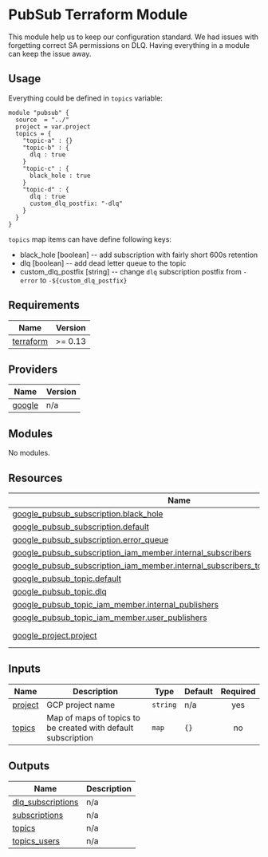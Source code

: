 # PubSub Terraform Module

This module help us to keep our configuration standard. We had issues with forgetting correct SA permissions on DLQ.
Having everything in a module can keep the issue away.

## Usage

Everything could be defined in `topics` variable:

```
module "pubsub" {
  source  = "../"
  project = var.project
  topics = {
    "topic-a" : {}
    "topic-b" : {
      dlq : true
    }
    "topic-c" : {
      black_hole : true
    }
    "topic-d" : {
      dlq : true
      custom_dlq_postfix: "-dlq"
    }
  }
}
```

`topics` map items can have define following keys:

 * black_hole [boolean] -- add subscription with fairly short 600s retention
 * dlq [boolean] -- add dead letter queue to the topic
 * custom_dlq_postfix [string] -- change `dlq` subscription postfix from `-error` to `-${custom_dlq_postfix}`


<!-- BEGINNING OF PRE-COMMIT-TERRAFORM DOCS HOOK -->
## Requirements

| Name | Version |
|------|---------|
| <a name="requirement_terraform"></a> [terraform](#requirement\_terraform) | >= 0.13 |

## Providers

| Name | Version |
|------|---------|
| <a name="provider_google"></a> [google](#provider\_google) | n/a |

## Modules

No modules.

## Resources

| Name | Type |
|------|------|
| [google_pubsub_subscription.black_hole](https://registry.terraform.io/providers/hashicorp/google/latest/docs/resources/pubsub_subscription) | resource |
| [google_pubsub_subscription.default](https://registry.terraform.io/providers/hashicorp/google/latest/docs/resources/pubsub_subscription) | resource |
| [google_pubsub_subscription.error_queue](https://registry.terraform.io/providers/hashicorp/google/latest/docs/resources/pubsub_subscription) | resource |
| [google_pubsub_subscription_iam_member.internal_subscribers](https://registry.terraform.io/providers/hashicorp/google/latest/docs/resources/pubsub_subscription_iam_member) | resource |
| [google_pubsub_subscription_iam_member.internal_subscribers_to_source_subscriptions](https://registry.terraform.io/providers/hashicorp/google/latest/docs/resources/pubsub_subscription_iam_member) | resource |
| [google_pubsub_topic.default](https://registry.terraform.io/providers/hashicorp/google/latest/docs/resources/pubsub_topic) | resource |
| [google_pubsub_topic.dlq](https://registry.terraform.io/providers/hashicorp/google/latest/docs/resources/pubsub_topic) | resource |
| [google_pubsub_topic_iam_member.internal_publishers](https://registry.terraform.io/providers/hashicorp/google/latest/docs/resources/pubsub_topic_iam_member) | resource |
| [google_pubsub_topic_iam_member.user_publishers](https://registry.terraform.io/providers/hashicorp/google/latest/docs/resources/pubsub_topic_iam_member) | resource |
| [google_project.project](https://registry.terraform.io/providers/hashicorp/google/latest/docs/data-sources/project) | data source |

## Inputs

| Name | Description | Type | Default | Required |
|------|-------------|------|---------|:--------:|
| <a name="input_project"></a> [project](#input\_project) | GCP project name | `string` | n/a | yes |
| <a name="input_topics"></a> [topics](#input\_topics) | Map of maps of topics to be created with default subscription | `map` | `{}` | no |

## Outputs

| Name | Description |
|------|-------------|
| <a name="output_dlq_subscriptions"></a> [dlq\_subscriptions](#output\_dlq\_subscriptions) | n/a |
| <a name="output_subscriptions"></a> [subscriptions](#output\_subscriptions) | n/a |
| <a name="output_topics"></a> [topics](#output\_topics) | n/a |
| <a name="output_topics_users"></a> [topics\_users](#output\_topics\_users) | n/a |
<!-- END OF PRE-COMMIT-TERRAFORM DOCS HOOK -->
